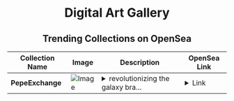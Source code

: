 <div align="center">

# Digital Art Gallery

## Trending Collections on OpenSea

| Collection Name                       | Image                                                                                     | Description                       | OpenSea Link                                                                                          |
|---------------------------------------|-------------------------------------------------------------------------------------------|-----------------------------------|--------------------------------------------------------------------------------------------------------|
| **PepeExchange** | ![Image](https://i.seadn.io/s/raw/files/8366bffb4f0e8e0b2be23e52a7447d0b.png?w=500&auto=format?w=200&auto=format) | <details><summary>revolutionizing the galaxy bra...</summary>revolutionizing the galaxy brain future of finance</details> | <details><summary>Link</summary>[PepeExchange](https://opensea.io/collection/pepeexchange)</details> |

</div>